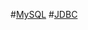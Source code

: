 #[MySQL](https://github.com/cyq7on/JavaWebLearningNotes/blob/master/Document/MySql.md)
#[JDBC](https://github.com/cyq7on/JavaWebLearningNotes/blob/master/Document/JDBC.md)
